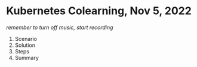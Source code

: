 # Kubernetes Colearning, Nov 5, 2022

*remember to turn off music, start recording*

1. Scenario
2. Solution
3. Steps
4. Summary

